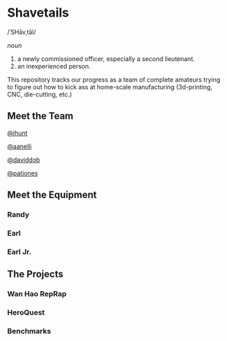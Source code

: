 Shavetails
==========

/ˈSHāvˌtāl/

_noun_

1. a newly commissioned officer, especially a second lieutenant.
2. an inexperienced person.

This repository tracks our progress as a team of complete amateurs
trying to figure out how to kick ass at home-scale manufacturing
(3d-printing, CNC, die-cutting, etc.)

Meet the Team
-------------

[@jhunt](https://github.com/jhunt)

[@aanelli](https://github.com/aanelli)

[@daviddob](https://github.com/daviddob)

[@patjones](https://github.com/patjones)


Meet the Equipment
------------------

### Randy

### Earl

### Earl Jr.


The Projects
------------

### Wan Hao RepRap

### HeroQuest

### Benchmarks
